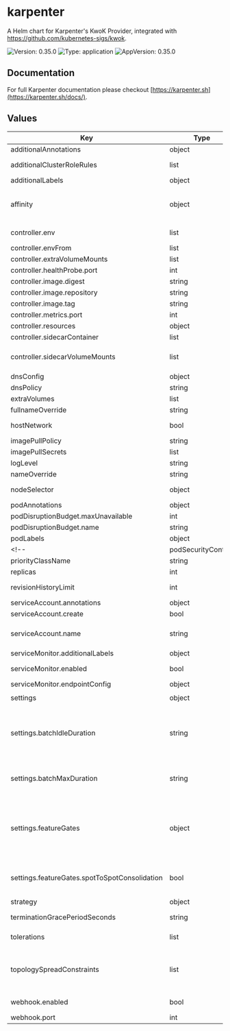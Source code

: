 # karpenter

A Helm chart for Karpenter's KwoK Provider, integrated with https://github.com/kubernetes-sigs/kwok.

![Version: 0.35.0](https://img.shields.io/badge/Version-0.35.0-informational?style=flat-square) ![Type: application](https://img.shields.io/badge/Type-application-informational?style=flat-square) ![AppVersion: 0.35.0](https://img.shields.io/badge/AppVersion-0.35.0-informational?style=flat-square)

## Documentation

For full Karpenter documentation please checkout [https://karpenter.sh](https://karpenter.sh/docs/).

## Values

| Key | Type | Default | Description |
|-----|------|---------|-------------|
| additionalAnnotations | object | `{}` | Additional annotations to add into metadata. |
| additionalClusterRoleRules | list | `[]` | Specifies additional rules for the core ClusterRole. |
| additionalLabels | object | `{}` | Additional labels to add into metadata. |
| affinity | object | `{"nodeAffinity":{"requiredDuringSchedulingIgnoredDuringExecution":{"nodeSelectorTerms":[{"matchExpressions":[{"key":"karpenter.sh/nodepool","operator":"DoesNotExist"}]}]}},"podAntiAffinity":{"requiredDuringSchedulingIgnoredDuringExecution":[{"topologyKey":"kubernetes.io/hostname"}]}}` | Affinity rules for scheduling the pod. If an explicit label selector is not provided for pod affinity or pod anti-affinity one will be created from the pod selector labels. |
| controller.env | list | `[]` | Additional environment variables for the controller pod. |
| controller.envFrom | list | `[]` |  |
| controller.extraVolumeMounts | list | `[]` | Additional volumeMounts for the controller pod. |
| controller.healthProbe.port | int | `8081` | The container port to use for http health probe. |
| controller.image.digest | string | `""` | SHA256 digest of the controller image. |
| controller.image.repository | string | `""` | Repository path to the controller image. |
| controller.image.tag | string | `""` | Tag of the controller image. |
| controller.metrics.port | int | `8000` | The container port to use for metrics. |
| controller.resources | object | `{}` | Resources for the controller pod. |
| controller.sidecarContainer | list | `[]` | Additional sidecarContainer config |
| controller.sidecarVolumeMounts | list | `[]` | Additional volumeMounts for the sidecar - this will be added to the volume mounts on top of extraVolumeMounts |
| dnsConfig | object | `{}` | Configure DNS Config for the pod |
| dnsPolicy | string | `"Default"` | Configure the DNS Policy for the pod |
| extraVolumes | list | `[]` | Additional volumes for the pod. |
| fullnameOverride | string | `""` | Overrides the chart's computed fullname. |
| hostNetwork | bool | `false` | Bind the pod to the host network. This is required when using a custom CNI. |
| imagePullPolicy | string | `"IfNotPresent"` | Image pull policy for Docker images. |
| imagePullSecrets | list | `[]` | Image pull secrets for Docker images. |
| logLevel | string | `"info"` | Global log level, defaults to 'info' |
| nameOverride | string | `""` | Overrides the chart's name. |
| nodeSelector | object | `{"kubernetes.io/os":"linux"}` | Node selectors to schedule the pod to nodes with labels. |
| podAnnotations | object | `{}` | Additional annotations for the pod. |
| podDisruptionBudget.maxUnavailable | int | `1` |  |
| podDisruptionBudget.name | string | `"karpenter"` |  |
| podLabels | object | `{}` | Additional labels for the pod. |
<!-- | podSecurityContext | object | `{"fsGroup":65536}` | SecurityContext for the pod. | -->
| priorityClassName | string | `"system-cluster-critical"` | PriorityClass name for the pod. |
| replicas | int | `1` | Number of replicas. |
| revisionHistoryLimit | int | `10` | The number of old ReplicaSets to retain to allow rollback. |
| serviceAccount.annotations | object | `{}` | Additional annotations for the ServiceAccount. |
| serviceAccount.create | bool | `true` | Specifies if a ServiceAccount should be created. |
| serviceAccount.name | string | `""` | The name of the ServiceAccount to use. If not set and create is true, a name is generated using the fullname template. |
| serviceMonitor.additionalLabels | object | `{}` | Additional labels for the ServiceMonitor. |
| serviceMonitor.enabled | bool | `false` | Specifies whether a ServiceMonitor should be created. |
| serviceMonitor.endpointConfig | object | `{}` | Endpoint configuration for the ServiceMonitor. |
| settings | object | `{"batchIdleDuration":"1s","batchMaxDuration":"10s","featureGates":{"spotToSpotConsolidation":false}}` | Global Settings to configure Karpenter |
| settings.batchIdleDuration | string | `"1s"` | The maximum amount of time with no new ending pods that if exceeded ends the current batching window. If pods arrive faster than this time, the batching window will be extended up to the maxDuration. If they arrive slower, the pods will be batched separately. |
| settings.batchMaxDuration | string | `"10s"` | The maximum length of a batch window. The longer this is, the more pods we can consider for provisioning at one time which usually results in fewer but larger nodes. |
| settings.featureGates | object | `{"spotToSpotConsolidation":false}` | Feature Gate configuration values. Feature Gates will follow the same graduation process and requirements as feature gates in Kubernetes. More information here https://kubernetes.io/docs/reference/command-line-tools-reference/feature-gates/#feature-gates-for-alpha-or-beta-features |
| settings.featureGates.spotToSpotConsolidation | bool | `false` | spotToSpotConsolidation is ALPHA and is disabled by default. Setting this to true will enable spot replacement consolidation for both single and multi-node consolidation. |
| strategy | object | `{"rollingUpdate":{"maxUnavailable":1}}` | Strategy for updating the pod. |
| terminationGracePeriodSeconds | string | `nil` | Override the default termination grace period for the pod. |
| tolerations | list | `[{"key":"CriticalAddonsOnly","operator":"Exists"}]` | Tolerations to allow the pod to be scheduled to nodes with taints. |
| topologySpreadConstraints | list | `[{"maxSkew":1,"topologyKey":"topology.kubernetes.io/zone","whenUnsatisfiable":"ScheduleAnyway"}]` | Topology spread constraints to increase the controller resilience by distributing pods across the cluster zones. If an explicit label selector is not provided one will be created from the pod selector labels. |
| webhook.enabled | bool | `true` | Whether to enable the webhooks and webhook permissions. |
| webhook.port | int | `8443` | The container port to use for the webhook. |

